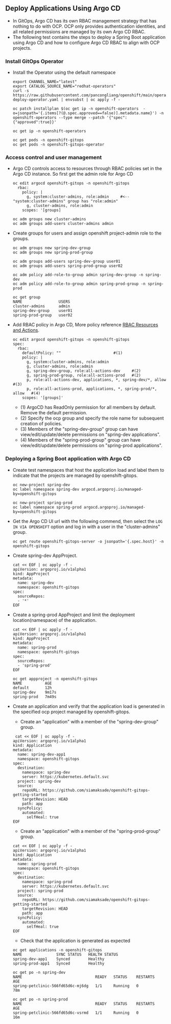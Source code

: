 ## Deploy Applications Using Argo CD

* In GitOps, Argo CD has its own RBAC management strategy that has nothing to do with OCP. 
  OCP only provides authentication identities, and all related permissions are managed by its own Argo CD RBAC.
* The following test contains the steps to deploy a Spring Boot application using Argo CD and how to configure Argo CD RBAC to align with OCP projects.


### Install GitOps Operator

* Install the Operator using the default namespace
  ```
  export CHANNEL_NAME="latest"
  export CATALOG_SOURCE_NAME="redhat-operators"
  curl -s https://raw.githubusercontent.com/pancongliang/openshift/main/operator/gitops/01-deploy-operator.yaml | envsubst | oc apply -f -

  oc patch installplan $(oc get ip -n openshift-operators  -o=jsonpath='{.items[?(@.spec.approved==false)].metadata.name}') -n openshift-operators --type merge --patch '{"spec":{"approved":true}}'

  oc get ip -n openshift-operators

  oc get pods -n openshift-gitops
  oc get pods -n openshift-gitops-operator
  ```

### Access control and user management

* Argo CD controls access to resources through RBAC policies set in the Argo CD instance. So first get the admin role for Argo CD
  ```
  oc edit argocd openshift-gitops -n openshift-gitops
    rbac:
      policy: |
        g, system:cluster-admins, role:admin     #<-- "system:cluster-admins" group has "role:admin"
        g, cluster-admins, role:admin
      scopes: '[groups]

  oc adm groups new cluster-admins
  oc adm groups add-users cluster-admins admin
  ```

* Create groups for users and assign openshift project-admin role to the groups.
  ```
  oc adm groups new spring-dev-group
  oc adm groups new spring-prod-group

  oc adm groups add-users spring-dev-group user01
  oc adm groups add-users spring-prod-group user02

  oc adm policy add-role-to-group admin spring-dev-group -n spring-dev
  oc adm policy add-role-to-group admin spring-prod-group -n spring-prod

  oc get group
  NAME                USERS
  cluster-admins      admin
  spring-dev-group    user01
  spring-prod-group   user02
  ```

* Add RBAC policy in Argo CD, More policy reference [RBAC Resources and Actions](https://argo-cd.readthedocs.io/en/stable/operator-manual/rbac/#basic-built-in-roles).
  ```
  oc edit argocd openshift-gitops -n openshift-gitops
  spec:
    rbac:
      defaultPolicy: ""                       #(1)
      policy: |
        g, system:cluster-admins, role:admin
        g, cluster-admins, role:admin
        g, spring-dev-group, role:all-actions-dev     #(2)
        g, spring-prod-group, role:all-actions-prod   #(2)
        p, role:all-actions-dev, applications, *, spring-dev/*, allow     #(3)
        p, role:all-actions-prod, applications, *, spring-prod/*, allow   #(4)
      scopes: '[groups]'
  ```
  - (1) ArgoCD has ReadOnly permission for all members by default. Remove the default permission.
  - (2) Specify the ocp group and specify the role name for subsequent creation of policies.
  - (3) Members of the "spring-dev-group" group can have view/edit/update/delete permissions on "spring-dev applications".
  - (4) Members of the "spring-prod-group" group can have view/edit/update/delete permissions on "spring-prod applications".



### Deploying a Spring Boot application with Argo CD

* Create test namespaces that host the application load and label them to indicate that the projects are managed by openshift-gitops.
  ```
  oc new-project spring-dev
  oc label namespace spring-dev argocd.argoproj.io/managed-by=openshift-gitops

  oc new-project spring-prod
  oc label namespace spring-prod argocd.argoproj.io/managed-by=openshift-gitops
  ```

* Get the Argo CD UI url with the following commend, then select the `LOG IN VIA OPENSHIFT` option and log in with a user in the "cluster-admins" group.
  ```
  oc get route openshift-gitops-server -o jsonpath='{.spec.host}' -n openshift-gitops
  ```
  
* Create spring-dev AppProject.
  ```
  cat << EOF | oc apply -f -
  apiVersion: argoproj.io/v1alpha1
  kind: AppProject
  metadata:
    name: spring-dev
    namespace: openshift-gitops
  spec:
    sourceRepos:
    - '*'
  EOF
  ```

* Create a spring-prod AppProject and limit the deployment location(namespace) of the application.
  ```
  cat << EOF | oc apply -f -
  apiVersion: argoproj.io/v1alpha1
  kind: AppProject
  metadata:
    name: spring-prod
    namespace: openshift-gitops
  spec:
    sourceRepos:
    - 'spring-prod'
  EOF
  ```
  ```
  oc get appproject -n openshift-gitops
  NAME          AGE
  default       12h
  spring-dev    9m17s
  spring-prod   7m49s
  ```

* Create an application and verify that the application load is generated in the specified ocp project managed by openshift-gitops.
  - Create an "application" with a member of the "spring-dev-group" group.
  ```
   cat << EOF | oc apply -f -
  apiVersion: argoproj.io/v1alpha1
  kind: Application
  metadata:
    name: spring-dev-app1
    namespace: openshift-gitops
  spec:
    destination:
      namespace: spring-dev
      server: https://kubernetes.default.svc
    project: spring-dev
    source:
      repoURL: https://github.com/siamaksade/openshift-gitops-getting-started
      targetRevision: HEAD
      path: app
    syncPolicy:
      automated:
        selfHeal: true
  EOF
  ```
  
  - Create an "application" with a member of the "spring-prod-group" group.
  ```
  cat << EOF | oc apply -f -
  apiVersion: argoproj.io/v1alpha1
  kind: Application
  metadata:
    name: spring-prod
    namespace: openshift-gitops
  spec:
    destination:
      namespace: spring-prod
      server: https://kubernetes.default.svc
    project: spring-prod
    source:
      repoURL: https://github.com/siamaksade/openshift-gitops-getting-started
      targetRevision: HEAD
      path: app
    syncPolicy:
      automated:
        selfHeal: true
  EOF
  ```

  - Check that the application is generated as expected
  ```
  oc get applications -n openshift-gitops
  NAME               SYNC STATUS   HEALTH STATUS
  spring-dev-app1    Synced        Healthy
  spring-prod-app1   Synced        Healthy

  oc get po -n spring-dev
  NAME                                READY   STATUS    RESTARTS   AGE
  spring-petclinic-566fd65d6c-mj6dg   1/1     Running   0          78m

  oc get po -n spring-prod
  NAME                                READY   STATUS    RESTARTS   AGE
  spring-petclinic-566fd65d6c-vsrmd   1/1     Running   0          16m
  ```
